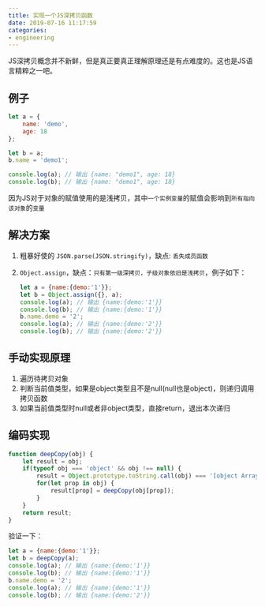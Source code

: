 ```yaml
---
title: 实现一个JS深拷贝函数
date: 2019-07-16 11:17:59
categories:
- engineering
---
```


JS深拷贝概念并不新鲜，但是真正要真正理解原理还是有点难度的。这也是JS语言精粹之一吧。

## 例子

```js
let a = {
    name: 'demo',
    age: 18
};

let b = a;
b.name = 'demo1';

console.log(a); // 输出 {name: "demo1", age: 18}
console.log(b); // 输出 {name: "demo1", age: 18}
```

因为JS对于对象的赋值使用的是浅拷贝，其中`一个实例变量`的赋值会影响到`所有指向该对象`的`变量`

## 解决方案

1. 粗暴好使的 `JSON.parse(JSON.stringify)`，缺点: `丢失成员函数`
2. `Object.assign`，缺点：`只有第一级深拷贝，子级对象依旧是浅拷贝`，例子如下：

    ```js
    let a = {name:{demo:'1'}};
    let b = Object.assign({}, a);
    console.log(a); // 输出 {name:{demo:'1'}}
    console.log(b); // 输出 {name:{demo:'1'}}
    b.name.demo = '2';
    console.log(a); // 输出 {name:{demo:'2'}}
    console.log(b); // 输出 {name:{demo:'2'}}
    ```

## 手动实现原理

1. 遍历待拷贝对象
2. 判断当前值类型，如果是object类型且不是null(null也是object)，则递归调用拷贝函数
3. 如果当前值类型时null或者非object类型，直接return，退出本次递归

## 编码实现

```js
function deepCopy(obj) {
    let result = obj;
    if(typeof obj === 'object' && obj !== null) {
        result = Object.prototype.toString.call(obj) === '[object Array]' ? []: {};
        for(let prop in obj) {
            result[prop] = deepCopy(obj[prop]);
        }
    }
    return result;
}
```

验证一下：

```js
let a = {name:{demo:'1'}};
let b = deepCopy(a);
console.log(a); // 输出 {name:{demo:'1'}}
console.log(b); // 输出 {name:{demo:'1'}}
b.name.demo = '2';
console.log(a); // 输出 {name:{demo:'1'}}
console.log(b); // 输出 {name:{demo:'2'}}
```
